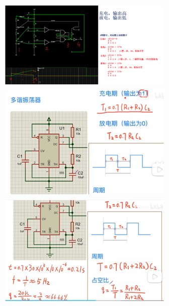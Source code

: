 ![](../photo/Pasted%20image%2020250810160259.png)

![](../photo/Pasted%20image%2020250810160345.png)

![](../photo/Pasted%20image%2020250810160557.png)

